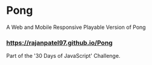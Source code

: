 # Pong
A Web and Mobile Responsive Playable Version of Pong

### https://rajanpatel97.github.io/Pong

Part of the '30 Days of JavaScript' Challenge.
